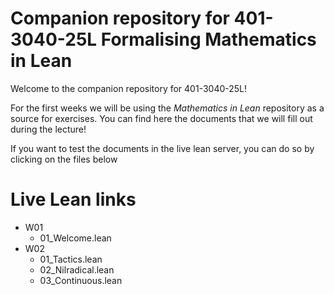 # Companion repository for 401-3040-25L Formalising Mathematics in Lean

Welcome to the companion repository for 401-3040-25L!

For the first weeks we will be using the *Mathematics in Lean* repository as a source for exercises. You can find here the documents that we will fill out during the lecture!

If you want to test the documents in the live lean server, you can do so by clicking on the files below

# Live Lean links

- W01
  - 01_Welcome.lean
- W02
  - 01_Tactics.lean
  - 02_Nilradical.lean
  - 03_Continuous.lean